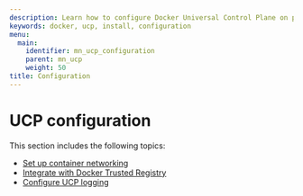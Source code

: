 ```yaml
---
description: Learn how to configure Docker Universal Control Plane on production.
keywords: docker, ucp, install, configuration
menu:
  main:
    identifier: mn_ucp_configuration
    parent: mn_ucp
    weight: 50
title: Configuration
---
```


# UCP configuration

This section includes the following topics:

* [Set up container networking](multi-host-networking.md)
* [Integrate with Docker Trusted Registry](dtr-integration.md)
* [Configure UCP logging](configure-logs.md)
